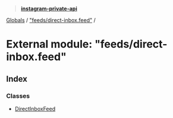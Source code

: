 > **[instagram-private-api](../README.md)**

[Globals](../globals.md) / ["feeds/direct-inbox.feed"](_feeds_direct_inbox_feed_.md) /

# External module: "feeds/direct-inbox.feed"

## Index

### Classes

* [DirectInboxFeed](../classes/_feeds_direct_inbox_feed_.directinboxfeed.md)